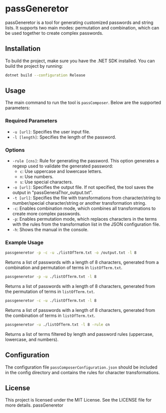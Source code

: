 # passGeneretor

passGeneretor is a tool for generating customized passwords and string lists. It supports two main modes: permutation and combination, which can be used together to create complex passwords.

## Installation

To build the project, make sure you have the .NET SDK installed. You can build the project by running:

```sh
dotnet build --configuration Release
```

## Usage

The main command to run the tool is `passComposer`. Below are the supported parameters:

### Required Parameters

- `-u [url]`: Specifies the user input file.
- `-l [length]`: Specifies the length of the password.

### Options

- `-rule [cns]`: Rule for generating the password. This option generates a regexp used to validate the generated password:
  - `c`: Use uppercase and lowercase letters.
  - `n`: Use numbers.
  - `s`: Use special characters.
- `-o [url]`: Specifies the output file. If not specified, the tool saves the output in "passGeneraThor_output.txt".
- `-t [url]`: Specifies the file with transformations from character/string to number/special character/string or another transformation string.
- `-c`: Enables combination mode, which combines all transformations to create more complex passwords.
- `-p`: Enables permutation mode, which replaces characters in the terms with the rules from the transformation list in the JSON configuration file.
- `-h`: Shows the manual in the console.

### Example Usage

```sh
passgeneretor -p -c -u ./listOfTerm.txt -o /output.txt -l 8
```
Returns a list of passwords with a length of 8 characters, generated from a combination and permutation of terms in `listOfTerm.txt`.

```sh
passgeneretor -p -u ./listOfTerm.txt -l 8
```
Returns a list of passwords with a length of 8 characters, generated from the permutation of terms in `listOfTerm.txt`.

```sh
passgeneretor -c -u ./listOfTerm.txt -l 8
```
Returns a list of passwords with a length of 8 characters, generated from the combination of terms in `listOfTerm.txt`.

```sh
passgeneretor -u ./listOfTerm.txt -l 8 -rule cn
```
Returns a list of terms filtered by length and password rules (uppercase, lowercase, and numbers).

## Configuration

The configuration file `passComposerConfiguration.json` should be included in the config directory and contains the rules for character transformations.

## License

This project is licensed under the MIT License. See the LICENSE file for more details. passGeneretor